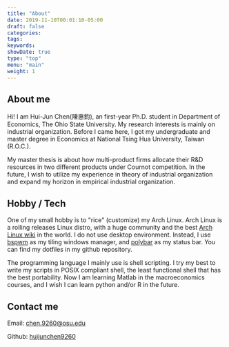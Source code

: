 ```yaml
---
title: "About"
date: 2019-11-10T00:01:10-05:00
draft: false
categories:
tags:
keywords:
showDate: true
type: "top"
menu: "main"
weight: 1
---
```


## About me

Hi! I am Hui-Jun Chen(陳惠鈞), an first-year Ph.D. student in Department of Economics, The Ohio State University. My research interests is mainly on industrial organization. Before I came here, I got my undergraduate and master degree in Economics at National Tsing Hua University, Taiwan (R.O.C.).

My master thesis is about how multi-product firms allocate their R\&D resources in two different products under Cournot competition. In the future, I wish to utilize my experience in theory of industrial organization and expand my horizon in empirical industrial organization.


## Hobby / Tech

One of my small hobby is to "rice" (customize) my Arch Linux. Arch Linux is a rolling releases Linux distro, with a huge community and the best [Arch Linux wiki](https://wiki.archlinux.org/) in the world. I do not use desktop environment. Instead, I use [bspwm](https://github.com/baskerville/bspwm) as my tiling windows manager, and [polybar](https://github.com/polybar/polybar) as my status bar. You can find my dotfiles in my github repository.

The programming language I mainly use is shell scripting. I try my best to write my scripts in POSIX compliant shell, the least functional shell that has the best portability. Now I am learning Matlab in the macroeconomics courses, and I wish I can learn python and/or R in the future.


## Contact me

Email: chen.9260@osu.edu

Github: [huijunchen9260](https://github.com/huijunchen9260)



